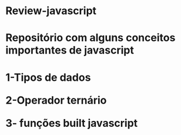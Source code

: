 # Review-javascript
<h1>Repositório com alguns conceitos importantes de javascript<h1/>
<p>1-Tipos de dados<p/>
<p>2-Operador ternário<p/>
<p>3- funções built javascript<p/>
